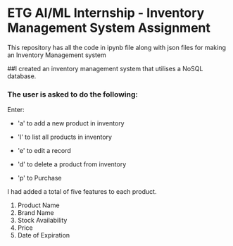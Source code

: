 # ETG AI/ML Internship - Inventory Management System Assignment
This repository has all the code in ipynb file along with json files for making an Inventory Management system 

##I created an inventory management system that utilises a NoSQL database.
### The user is asked to do the following:
Enter:
- 'a' to add a new product in inventory

- 'l' to list all products in inventory

- 'e' to edit a record

- 'd' to delete a product from inventory

- 'p' to Purchase

I had added a total of five features to each product.
1. Product Name
2. Brand Name 
3. Stock Availability
4. Price 
5. Date of Expiration
